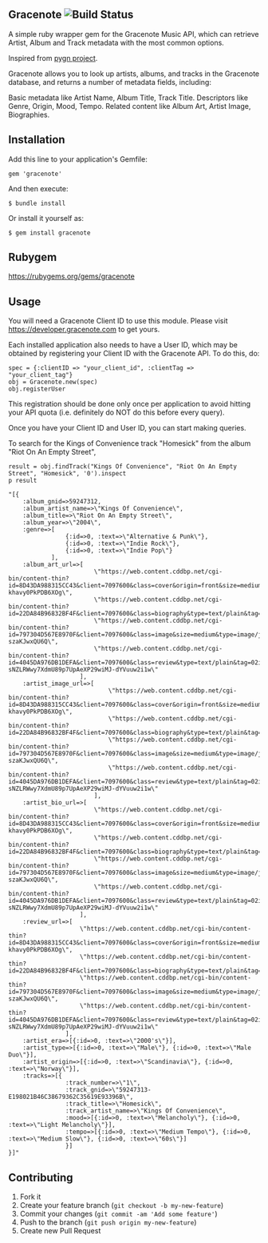 ## Gracenote ![Build Status](https://secure.travis-ci.org/rubygems/rubygems.org.png?branch=master)
A simple ruby wrapper gem for the Gracenote Music API, which can retrieve Artist, Album and Track metadata with the most common options.

Inspired from <a href="https://github.com/cweichen/pygn">pygn project</a>.

Gracenote allows you to look up artists, albums, and tracks in the Gracenote database, and returns a number of metadata fields, including:

Basic metadata like Artist Name, Album Title, Track Title.
Descriptors like Genre, Origin, Mood, Tempo.
Related content like Album Art, Artist Image, Biographies.

## Installation

Add this line to your application's Gemfile:

    gem 'gracenote'

And then execute:

    $ bundle install

Or install it yourself as:

    $ gem install gracenote

## Rubygem
	
<a href="https://rubygems.org/gems/gracenote">https://rubygems.org/gems/gracenote</a>

## Usage

You will need a Gracenote Client ID to use this module. Please visit https://developer.gracenote.com to get yours.

Each installed application also needs to have a User ID, which may be obtained by registering your Client ID with the Gracenote API. To do this, do:

    spec = {:clientID => "your_client_id", :clientTag => "your_client_tag"}
    obj = Gracenote.new(spec)
    obj.registerUser

This registration should be done only once per application to avoid hitting your API quota (i.e. definitely do NOT do this before every query).

Once you have your Client ID and User ID, you can start making queries.

To search for the Kings of Convenience track "Homesick" from the album "Riot On An Empty Street",

    result = obj.findTrack("Kings Of Convenience", "Riot On An Empty Street", "Homesick", '0').inspect
    p result

    "[{
    	:album_gnid=>59247312, 
    	:album_artist_name=>\"Kings Of Convenience\", 
    	:album_title=>\"Riot On An Empty Street\", 
    	:album_year=>\"2004\", 
    	:genre=>[
    				{:id=>0, :text=>\"Alternative & Punk\"}, 
    				{:id=>0, :text=>\"Indie Rock\"}, 
    				{:id=>0, :text=>\"Indie Pop\"}
    			], 
		:album_art_url=>[
							\"https://web.content.cddbp.net/cgi-bin/content-thin?id=8D43DA988315CC43&client=7097600&class=cover&origin=front&size=medium&type=image/jpeg&tag=02BRjsNLZYowVXp0wIWfvtWO1QSISZ1t0YD7Pd5n-khavy0PkPDB6XOg\", 
							\"https://web.content.cddbp.net/cgi-bin/content-thin?id=22DA84B96832BF4F&client=7097600&class=biography&type=text/plain&tag=021ZJF4GBUyZMsNd2KuX0cXK8Av.xR0QtaXUGYjxzx483r2cTnn668Bg\", 
							\"https://web.content.cddbp.net/cgi-bin/content-thin?id=797304D567E8970F&client=7097600&class=image&size=medium&type=image/jpeg&tag=02FtBZ1phn1i5tao2YrRWSM27dc65Xtbdz5uqCVFlbTj-szaKJwxQU6Q\", 
							\"https://web.content.cddbp.net/cgi-bin/content-thin?id=4045DA976DB1DEFA&client=7097600&class=review&type=text/plain&tag=02iuit24FNZPZYA-sNZLRWwy7XdmU89p7UpAeXP29wiMJ-dYVuuw2i1w\"
						], 
		:artist_image_url=>[
								\"https://web.content.cddbp.net/cgi-bin/content-thin?id=8D43DA988315CC43&client=7097600&class=cover&origin=front&size=medium&type=image/jpeg&tag=02BRjsNLZYowVXp0wIWfvtWO1QSISZ1t0YD7Pd5n-khavy0PkPDB6XOg\", 
								\"https://web.content.cddbp.net/cgi-bin/content-thin?id=22DA84B96832BF4F&client=7097600&class=biography&type=text/plain&tag=021ZJF4GBUyZMsNd2KuX0cXK8Av.xR0QtaXUGYjxzx483r2cTnn668Bg\", 
								\"https://web.content.cddbp.net/cgi-bin/content-thin?id=797304D567E8970F&client=7097600&class=image&size=medium&type=image/jpeg&tag=02FtBZ1phn1i5tao2YrRWSM27dc65Xtbdz5uqCVFlbTj-szaKJwxQU6Q\", 
								\"https://web.content.cddbp.net/cgi-bin/content-thin?id=4045DA976DB1DEFA&client=7097600&class=review&type=text/plain&tag=02iuit24FNZPZYA-sNZLRWwy7XdmU89p7UpAeXP29wiMJ-dYVuuw2i1w\"
							], 
		:artist_bio_url=>[
							\"https://web.content.cddbp.net/cgi-bin/content-thin?id=8D43DA988315CC43&client=7097600&class=cover&origin=front&size=medium&type=image/jpeg&tag=02BRjsNLZYowVXp0wIWfvtWO1QSISZ1t0YD7Pd5n-khavy0PkPDB6XOg\", 
							\"https://web.content.cddbp.net/cgi-bin/content-thin?id=22DA84B96832BF4F&client=7097600&class=biography&type=text/plain&tag=021ZJF4GBUyZMsNd2KuX0cXK8Av.xR0QtaXUGYjxzx483r2cTnn668Bg\", 
							\"https://web.content.cddbp.net/cgi-bin/content-thin?id=797304D567E8970F&client=7097600&class=image&size=medium&type=image/jpeg&tag=02FtBZ1phn1i5tao2YrRWSM27dc65Xtbdz5uqCVFlbTj-szaKJwxQU6Q\", 
							\"https://web.content.cddbp.net/cgi-bin/content-thin?id=4045DA976DB1DEFA&client=7097600&class=review&type=text/plain&tag=02iuit24FNZPZYA-sNZLRWwy7XdmU89p7UpAeXP29wiMJ-dYVuuw2i1w\"
						], 
		:review_url=>[
						\"https://web.content.cddbp.net/cgi-bin/content-thin?id=8D43DA988315CC43&client=7097600&class=cover&origin=front&size=medium&type=image/jpeg&tag=02BRjsNLZYowVXp0wIWfvtWO1QSISZ1t0YD7Pd5n-khavy0PkPDB6XOg\", 
						\"https://web.content.cddbp.net/cgi-bin/content-thin?id=22DA84B96832BF4F&client=7097600&class=biography&type=text/plain&tag=021ZJF4GBUyZMsNd2KuX0cXK8Av.xR0QtaXUGYjxzx483r2cTnn668Bg\", 
						\"https://web.content.cddbp.net/cgi-bin/content-thin?id=797304D567E8970F&client=7097600&class=image&size=medium&type=image/jpeg&tag=02FtBZ1phn1i5tao2YrRWSM27dc65Xtbdz5uqCVFlbTj-szaKJwxQU6Q\", 
						\"https://web.content.cddbp.net/cgi-bin/content-thin?id=4045DA976DB1DEFA&client=7097600&class=review&type=text/plain&tag=02iuit24FNZPZYA-sNZLRWwy7XdmU89p7UpAeXP29wiMJ-dYVuuw2i1w\"
					], 
		:artist_era=>[{:id=>0, :text=>\"2000's\"}], 
		:artist_type=>[{:id=>0, :text=>\"Male\"}, {:id=>0, :text=>\"Male Duo\"}], 
		:artist_origin=>[{:id=>0, :text=>\"Scandinavia\"}, {:id=>0, :text=>\"Norway\"}], 
		:tracks=>[{
					:track_number=>\"1\", 
					:track_gnid=>\"59247313-E198021B46C38679362C35619E93396B\", 
					:track_title=>\"Homesick\", 
					:track_artist_name=>\"Kings Of Convenience\", 
					:mood=>[{:id=>0, :text=>\"Melancholy\"}, {:id=>0, :text=>\"Light Melancholy\"}], 
					:tempo=>[{:id=>0, :text=>\"Medium Tempo\"}, {:id=>0, :text=>\"Medium Slow\"}, {:id=>0, :text=>\"60s\"}]
					}]
	}]"

## Contributing

1. Fork it
2. Create your feature branch (`git checkout -b my-new-feature`)
3. Commit your changes (`git commit -am 'Add some feature'`)
4. Push to the branch (`git push origin my-new-feature`)
5. Create new Pull Request
